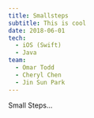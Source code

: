 ```yaml
---
title: Smallsteps
subtitle: This is cool
date: 2018-06-01
tech:
  - iOS (Swift)
  - Java
team:
  - Omar Todd
  - Cheryl Chen
  - Jin Sun Park
---
```

 
Small Steps...